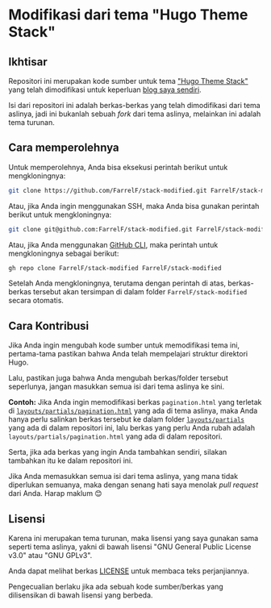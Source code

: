 # Modifikasi dari tema "Hugo Theme Stack"
## Ikhtisar
Repositori ini merupakan kode sumber untuk tema ["Hugo Theme Stack"](https://github.com/CaiJimmy/hugo-theme-stack) yang telah dimodifikasi untuk keperluan [blog saya sendiri](https://farrel.franqois.id).

Isi dari repositori ini adalah berkas-berkas yang telah dimodifikasi dari tema aslinya, jadi ini bukanlah sebuah _fork_ dari tema aslinya, melainkan ini adalah tema turunan.

## Cara memperolehnya
Untuk memperolehnya, Anda bisa eksekusi perintah berikut untuk mengkloningnya:

```bash
git clone https://github.com/FarrelF/stack-modified.git FarrelF/stack-modified
```

Atau, jika Anda ingin menggunakan SSH, maka Anda bisa gunakan perintah berikut untuk mengkloningnya:

```bash
git clone git@github.com:FarrelF/stack-modified.git FarrelF/stack-modified
```

Atau, jika Anda menggunakan [GitHub CLI](https://cli.github.com), maka perintah untuk mengkloningnya sebagai berikut:

```bash
gh repo clone FarrelF/stack-modified FarrelF/stack-modified
```

Setelah Anda mengkloningnya, terutama dengan perintah di atas, berkas-berkas tersebut akan tersimpan di dalam folder `FarrelF/stack-modified` secara otomatis.

## Cara Kontribusi
Jika Anda ingin mengubah kode sumber untuk memodifikasi tema ini, pertama-tama pastikan bahwa Anda telah mempelajari struktur direktori Hugo.

Lalu, pastikan juga bahwa Anda mengubah berkas/folder tersebut seperlunya, jangan masukkan semua isi dari tema aslinya ke sini.

**Contoh:** Jika Anda ingin memodifikasi berkas `pagination.html` yang terletak di [`layouts/partials/pagination.html`](https://github.com/CaiJimmy/hugo-theme-stack/blob/e24f5672c3bf9680fbc529b43562a94a05c90333/layouts/partials/pagination.html) yang ada di tema aslinya, maka Anda hanya perlu salinkan berkas tersebut ke dalam folder [`layouts/partials`](layouts/partials) yang ada di dalam repositori ini, lalu berkas yang perlu Anda rubah adalah `layouts/partials/pagination.html` yang ada di dalam repositori.

Serta, jika ada berkas yang ingin Anda tambahkan sendiri, silakan tambahkan itu ke dalam repositori ini.

Jika Anda memasukkan semua isi dari tema aslinya, yang mana tidak diperlukan semuanya, maka dengan senang hati saya menolak _pull request_ dari Anda. Harap maklum 😊

## Lisensi
Karena ini merupakan tema turunan, maka lisensi yang saya gunakan sama seperti tema aslinya, yakni di bawah lisensi "GNU General Public License v3.0" atau "GNU GPLv3".

Anda dapat melihat berkas [LICENSE](LICENSE) untuk membaca teks perjanjiannya.

Pengecualian berlaku jika ada sebuah kode sumber/berkas yang dilisensikan di bawah lisensi yang berbeda.